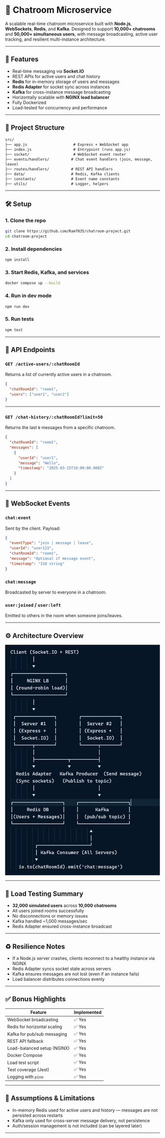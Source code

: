 # 💬 Chatroom Microservice

A scalable real-time chatroom microservice built with **Node.js**, **WebSockets**, **Redis**, and **Kafka**. Designed to support **10,000+ chatrooms** and **50,000+ simultaneous users**, with message broadcasting, active user tracking, and resilient multi-instance architecture.

---

## 🚀 Features

- Real-time messaging via **Socket.IO**
- REST APIs for active users and chat history
- **Redis** for in-memory storage of users and messages
- **Redis Adapter** for socket sync across instances
- **Kafka** for cross-instance message broadcasting
- Horizontally scalable with **NGINX load balancer**
- Fully Dockerized
- Load-tested for concurrency and performance

---

## 📂 Project Structure

```
src/
├── app.js                     # Express + WebSocket app
├── index.js                   # Entrypoint (runs app.js)
├── socket/                    # WebSocket event router
├── events/handlers/          # Chat event handlers (join, message, leave)
├── routes/handlers/          # REST API handlers
├── data/                     # Redis, Kafka clients
├── constants/                # Event name constants
├── utils/                    # Logger, helpers
```

---

## 🛠️ Setup

### 1. Clone the repo

```bash
git clone https://github.com/Ram7035/chatroom-project.git
cd chatroom-project
```

### 2. Install dependencies

```bash
npm install
```

### 3. Start Redis, Kafka, and services

```bash
docker compose up --build
```

### 4. Run in dev mode

```bash
npm run dev
```

### 5. Run tests

```bash
npm test
```

---

## 🔗 API Endpoints

### `GET /active-users/:chatRoomId`

Returns a list of currently active users in a chatroom.

```json
{
  "chatRoomId": "room1",
  "users": ["user1", "user2"]
}
```

---

### `GET /chat-history/:chatRoomId?limit=50`

Returns the last `N` messages from a specific chatroom.

```json
{
  "chatRoomId": "room1",
  "messages": [
    {
      "userId": "user1",
      "message": "Hello",
      "timestamp": "2025-03-25T10:00:00.000Z"
    }
  ]
}
```

---

## 🧩 WebSocket Events

### `chat:event`

Sent by the client. Payload:

```json
{
  "eventType": "join | message | leave",
  "userId": "user123",
  "chatRoomId": "room1",
  "message": "Optional if message event",
  "timestamp": "ISO string"
}
```

### `chat:message`

Broadcasted by server to everyone in a chatroom.

### `user:joined` / `user:left`

Emitted to others in the room when someone joins/leaves.

---

## ⚙️ Architecture Overview

![Architecture Diagram](./architecture-diagram.png)

---

## 🧪 Load Testing Summary

- **32,000 simulated users** across **10,000 chatrooms**
- All users joined rooms successfully
- No disconnections or memory issues
- Kafka handled ~1,000 messages/sec
- Redis Adapter ensured cross-instance broadcast

---

## ♻️ Resilience Notes

- If a Node.js server crashes, clients reconnect to a healthy instance via NGINX
- Redis Adapter syncs socket state across servers
- Kafka ensures messages are not lost (even if an instance fails)
- Load balancer distributes connections evenly

---

## ✅ Bonus Highlights

| Feature | Implemented |
|--------|-------------|
| WebSocket broadcasting | ✅ Yes |
| Redis for horizontal scaling | ✅ Yes |
| Kafka for pub/sub messaging | ✅ Yes |
| REST API fallback | ✅ Yes |
| Load-balanced setup (NGINX) | ✅ Yes |
| Docker Compose | ✅ Yes |
| Load test script | ✅ Yes |
| Test coverage (Jest) | ✅ Yes |
| Logging with `pino` | ✅ Yes |

---

## 🧱 Assumptions & Limitations

- In-memory Redis used for active users and history — messages are not persisted across restarts
- Kafka only used for cross-server message delivery, not persistence
- Auth/session management is not included (can be layered later)

---
